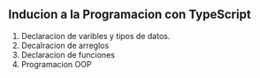 ## Inducion a la Programacion con TypeScript

1. Declaracion de varibles y tipos de datos.
2. Decalracion de arreglos
3. Declaracion de funciones
4. Programacion OOP


